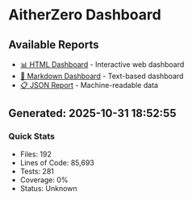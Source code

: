 # AitherZero Dashboard

## Available Reports

- [📊 HTML Dashboard](dashboard.html) - Interactive web dashboard
- [📝 Markdown Dashboard](dashboard.md) - Text-based dashboard
- [📋 JSON Report](dashboard.json) - Machine-readable data

## Generated: 2025-10-31 18:52:55

### Quick Stats
- Files: 192
- Lines of Code: 85,693
- Tests: 281
- Coverage: 0%
- Status: Unknown
